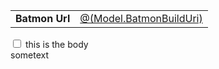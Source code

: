 <table cellspacing="5">
      <tr>
        <td style="font-weight: bold">Batmon Url</td>
        <td>
            <a target="_blank" href="@(Model.BatmonBuildUri)" style="color: rgba(var(--palette-primary), 1)">@(Model.BatmonBuildUri)</a>
        </td>
    </tr>
</table>

<div>
  <input id="cb1" type="checkbox" style="color:attr(checked);color:red">
  this is the body
  </input>
  <div id="el1" class="red">
   sometext
  </div>
<script>
alert('hi');
</script>
</div>

